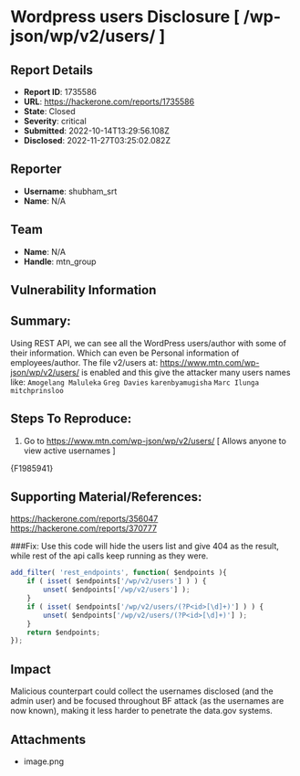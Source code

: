 # Wordpress users Disclosure [ /wp-json/wp/v2/users/ ]

## Report Details
- **Report ID**: 1735586
- **URL**: https://hackerone.com/reports/1735586
- **State**: Closed
- **Severity**: critical
- **Submitted**: 2022-10-14T13:29:56.108Z
- **Disclosed**: 2022-11-27T03:25:02.082Z

## Reporter
- **Username**: shubham_srt
- **Name**: N/A

## Team
- **Name**: N/A
- **Handle**: mtn_group

## Vulnerability Information
## Summary:
Using REST API, we can see all the WordPress users/author with some of their information. Which can even be Personal information of employees/author. The file v2/users at:  https://www.mtn.com/wp-json/wp/v2/users/   is enabled and this give the attacker many users names like:  `Amogelang Maluleka` `Greg Davies` `karenbyamugisha` `Marc Ilunga` `mitchprinsloo`

## Steps To Reproduce:

  1.  Go to https://www.mtn.com/wp-json/wp/v2/users/  [ Allows anyone to view active usernames ]

{F1985941}

## Supporting Material/References:
https://hackerone.com/reports/356047
https://hackerone.com/reports/370777

###Fix:
Use this code will hide the users list and give 404 as the result, while rest of the api calls keep running as they were.
```javascript
add_filter( 'rest_endpoints', function( $endpoints ){
    if ( isset( $endpoints['/wp/v2/users'] ) ) {
        unset( $endpoints['/wp/v2/users'] );
    }
    if ( isset( $endpoints['/wp/v2/users/(?P<id>[\d]+)'] ) ) {
        unset( $endpoints['/wp/v2/users/(?P<id>[\d]+)'] );
    }
    return $endpoints;
});
```

## Impact

Malicious counterpart could collect the usernames disclosed (and the admin user) and be focused throughout BF attack (as the usernames are now known), making it less harder to penetrate the data.gov systems.

## Attachments
- image.png
